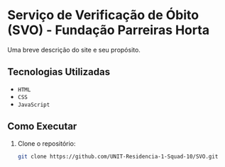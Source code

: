 # Serviço de Verificação de Óbito (SVO) - Fundação Parreiras Horta

Uma breve descrição do site e seu propósito.

## Tecnologias Utilizadas

- `HTML`
- `CSS`
- `JavaScript`

## Como Executar

1. Clone o repositório:
   ```sh
   git clone https://github.com/UNIT-Residencia-1-Squad-10/SVO.git
